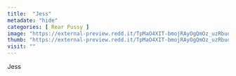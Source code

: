 ```yaml
---
title:  "Jess"
metadate: "hide"
categories: [ Rear Pussy ]
image: "https://external-preview.redd.it/TpMaO4XIT-bmojRAyOgQmOz_uzRbuoGLZuFyI9y1VrE.jpg?auto=webp&s=b80bdbf9f2a022c5d6f0e2613dd2d511ede1d82d"
thumb: "https://external-preview.redd.it/TpMaO4XIT-bmojRAyOgQmOz_uzRbuoGLZuFyI9y1VrE.jpg?width=640&crop=smart&auto=webp&s=a841afc8c05527ce25e0c7aa1075bdb11893ed4d"
visit: ""
---
```

Jess
